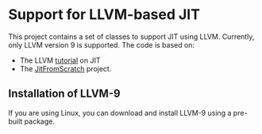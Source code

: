 # Support for LLVM-based JIT

This project contains a set of classes to support JIT using LLVM. Currently, only LLVM version 9 is supported. The code is based on:

- The LLVM [tutorial](https://llvm.org/docs/tutorial/BuildingAJIT1.html) on JIT
- The [JitFromScratch](https://github.com/weliveindetail/JitFromScratch) project.

## Installation of LLVM-9

If you are using Linux, you can download and install LLVM-9 using a pre-built package.